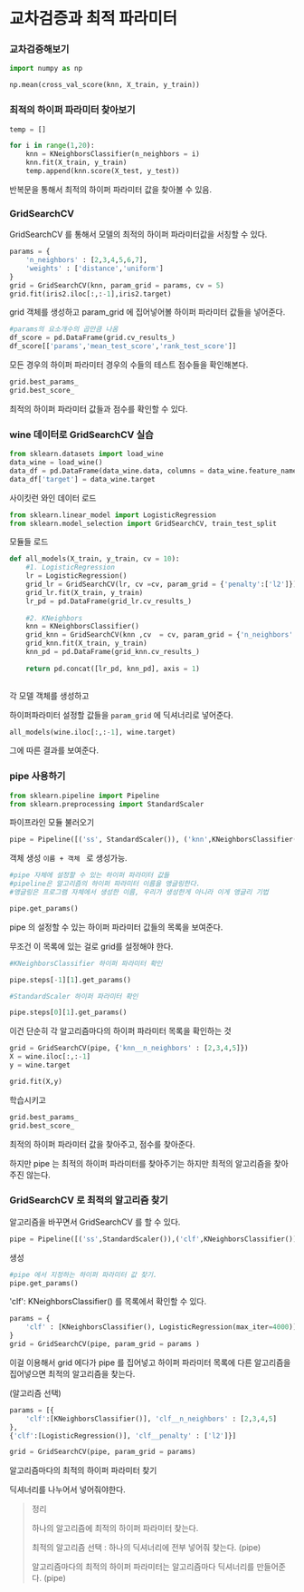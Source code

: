 # 교차검증과 최적 파라미터



### 교차검증해보기



```python
import numpy as np

np.mean(cross_val_score(knn, X_train, y_train))
```



### 최적의 하이퍼 파라미터 찾아보기



```python
temp = []

for i in range(1,20):
    knn = KNeighborsClassifier(n_neighbors = i)
    knn.fit(X_train, y_train)
    temp.append(knn.score(X_test, y_test))
```



반복문을 통해서 최적의 하이퍼 파라미터 값을 찾아볼 수 있음.



### GridSearchCV



GridSearchCV 를 통해서 모델의 최적의 하이퍼 파라미터값을 서칭할 수 있다.



```python
params = {
    'n_neighbors' : [2,3,4,5,6,7],
    'weights' : ['distance','uniform']
}
grid = GridSearchCV(knn, param_grid = params, cv = 5)
grid.fit(iris2.iloc[:,:-1],iris2.target)

```



grid 객체를 생성하고 param_grid 에 집어넣어볼 하이퍼 파라미터 값들을 넣어준다.



```python
#params의 요소개수의 곱만큼 나옴
df_score = pd.DataFrame(grid.cv_results_)
df_score[['params','mean_test_score','rank_test_score']]
```



모든 경우의 하이퍼 파라미터 경우의 수들의 테스트 점수들을 확인해본다.



```python
grid.best_params_
grid.best_score_
```



최적의 하이퍼 파라미터 값들과 점수를 확인할 수 있다.



### wine 데이터로 GridSearchCV 실습



```python
from sklearn.datasets import load_wine
data_wine = load_wine()
data_df = pd.DataFrame(data_wine.data, columns = data_wine.feature_names)
data_df['target'] = data_wine.target
```



사이킷런 와인 데이터 로드



```python
from sklearn.linear_model import LogisticRegression
from sklearn.model_selection import GridSearchCV, train_test_split
```



모듈들 로드



```python
def all_models(X_train, y_train, cv = 10):
    #1. LogisticRegression
    lr = LogisticRegression()
    grid_lr = GridSearchCV(lr, cv =cv, param_grid = {'penalty':['l2']})
    grid_lr.fit(X_train, y_train)
    lr_pd = pd.DataFrame(grid_lr.cv_results_)
    
    #2. KNeighbors
    knn = KNeighborsClassifier()
    grid_knn = GridSearchCV(knn ,cv  = cv, param_grid = {'n_neighbors':[2,3,5]})
    grid_knn.fit(X_train, y_train)
    knn_pd = pd.DataFrame(grid_knn.cv_results_)
    
    return pd.concat([lr_pd, knn_pd], axis = 1)
    
```



각 모델 객체를 생성하고

하이퍼파라미터 설정할 값들을 `param_grid` 에 딕셔너리로 넣어준다. 



```python
all_models(wine.iloc[:,:-1], wine.target)
```



그에 따른 결과를 보여준다.



### pipe 사용하기



```python
from sklearn.pipeline import Pipeline
from sklearn.preprocessing import StandardScaler
```



파이프라인 모듈 불러오기



```python
pipe = Pipeline([('ss', StandardScaler()), ('knn',KNeighborsClassifier())])
```



객체 생성 `이름 + 객체 ` 로 생성가능.



```python
#pipe 자체에 설정할 수 있는 하이퍼 파라미터 값들
#pipeline은 알고리즘의 하이퍼 파라미터 이름을 앵글링한다.
#앵글링은 프로그램 자체에서 생성한 이름, 우리가 생성한게 아니라 이게 앵글리 기법

pipe.get_params()
```



 pipe 의 설정할 수 있는 하이퍼 파라미터 값들의 목록을 보여준다.

무조건 이 목록에 있는 걸로 grid를 설정해야 한다.



```python
#KNeighborsClassifier 하이퍼 파라미터 확인

pipe.steps[-1][1].get_params()
```



```python
#StandardScaler 하이퍼 파라미터 확인

pipe.steps[0][1].get_params()
```

이건 단순히 각 알고리즘마다의 하이퍼 파라미터 목록을 확인하는 것



```python
grid = GridSearchCV(pipe, {'knn__n_neighbors' : [2,3,4,5]})
X = wine.iloc[:,:-1]
y = wine.target

grid.fit(X,y)
```



학습시키고



```python
grid.best_params_
grid.best_score_
```



최적의 하이퍼 파라미터 값을 찾아주고, 점수를 찾아준다.



하지만 pipe 는 최적의 하이퍼 파라미터를 찾아주기는 하지만 최적의 알고리즘을 찾아주진 않는다.



### GridSearchCV 로 최적의 알고리즘 찾기



알고리즘을 바꾸면서 GridSearchCV 를 할 수 있다.



```python
pipe = Pipeline([('ss',StandardScaler()),('clf',KNeighborsClassifier())])
```



생성



```python
#pipe 에서 지정하는 하이퍼 파라미터 값 찾기.
pipe.get_params()
```



'clf': KNeighborsClassifier() 를 목록에서 확인할 수 있다.



```python
params = {
    'clf' : [KNeighborsClassifier(), LogisticRegression(max_iter=4000)]
}
grid = GridSearchCV(pipe, param_grid = params )
```



이걸 이용해서 grid 에다가 pipe 를 집어넣고 하이퍼 파라미터 목록에 다른 알고리즘을 집어넣으면 최적의 알고리즘을 찾는다.

(알고리즘 선택)



```python
params = [{
    'clf':[KNeighborsClassifier()], 'clf__n_neighbors' : [2,3,4,5]
},
{'clf':[LogisticRegression()], 'clf__penalty' : ['l2']}]

grid = GridSearchCV(pipe, param_grid = params)
```



알고리즘마다의 최적의 하이퍼 파라미터 찾기

딕셔너리를 나누어서 넣어줘야한다.



> 정리
>
> 하나의 알고리즘에 최적의 하이퍼 파라미터 찾는다.
>
> 최적의 알고리즘 선택 : 하나의 딕셔너리에 전부 넣어줘 찾는다. (pipe)
>
> 알고리즘마다의 최적의 하이퍼 파라미터는 알고리즘마다 딕셔너리를 만들어준다. (pipe)





